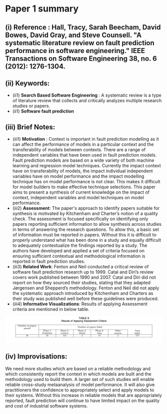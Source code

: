# Paper 1 summary

## (i) Reference : Hall, Tracy, Sarah Beecham, David Bowes, David Gray, and Steve Counsell. "A systematic literature review on fault prediction performance in software engineering." IEEE Transactions on Software Engineering 38, no. 6 (2012): 1276-1304.

## (ii) Keywords:

* (ii1) **Search Based Software Engineering** : A systematic review is a type of literature review that collects and critically analyzes multiple research studies or papers.
* (ii1) **Software fault prediction**

## (iii) Brief Notes:

* (iii1) **Motivation** : Context is important in fault prediction modelling as it can affect the performance of models in a particular context and the transferability of models between contexts. There are a range of independent variables that have been used in fault prediction models. Fault prediction models are based on a wide variety of both machine learning and regression model techniques. Currently the impact context have on transferability of models, the impact individual independent variables have on model performance and the impact modelling technique has on model performance is not clear. This makes it difficult for model builders to make effective technique selections. This paper aims to present a synthesis of current knowledge on the impact of context, independent variables and model techniques on model performance. 
* (iii2) **Assessment**: The paper's approach to identify papers suitable for synthesis is motivated by Kitchenham and Charter’s notion of a quality check. The assessment is focused specifically on identifying only papers reporting sufficient information to allow synthesis across studies in terms of answering the research questions. To allow this, a basic set of information must be reported in papers. Without this it is difficult to properly understand what has been done in a study and equally difficult to adequately contextualize the findings reported by a study. The authors have developed and applied a set of criteria focused on ensuring sufficient contextual and methodological information is reported in fault prediction studies.
* (iii3) **Related Work**: Fenton and Neil conducted a critical review of software fault prediction research up to 1999. Catal and Diri’s review covers work published between 1990 and 2007. Catal and Diri did not report on how they sourced their studies, stating that they adapted Jørgensen and Shepperd’s methodology. Fenton and Neil did not apply the systematic approach introduced by Kitchenham and Charters as their study was published well before these guidelines were produced.
* (iii4) **Informative Visualizations**: Results of applying Assessment criteria are mentioned in below table.

![alt tag](https://github.com/amritbhanu/fss16591/blob/master/read/1/table.png)

## (iv) Improvisations:
We need more studies which are based on a reliable methodology and which consistently report the context in which models are built and the methodology used to build them. A larger set of such studies will enable reliable cross-study metaanalysis of model performance. It will also give practitioners the confidence to appropriately select and apply models to their systems. Without this increase in reliable models that are appropriately reported, fault prediction will continue to have limited impact on the quality and cost of industrial software systems.
